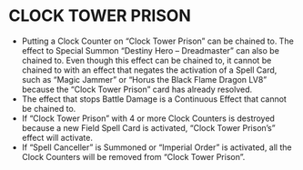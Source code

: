 
# CLOCK TOWER PRISON

*   Putting a Clock Counter on “Clock Tower Prison” can be chained to. The effect to Special Summon “Destiny Hero – Dreadmaster” can also be chained to. Even though this effect can be chained to, it cannot be chained to with an effect that negates the activation of a Spell Card, such as “Magic Jammer” or “Horus the Black Flame Dragon LV8” because the “Clock Tower Prison” card has already resolved.
*   The effect that stops Battle Damage is a Continuous Effect that cannot be chained to.
*   If “Clock Tower Prison” with 4 or more Clock Counters is destroyed because a new Field Spell Card is activated, “Clock Tower Prison’s” effect will activate.
*   If “Spell Canceller” is Summoned or “Imperial Order” is activated, all the Clock Counters will be removed from “Clock Tower Prison”.

  